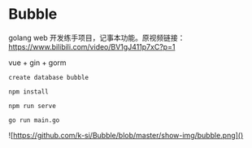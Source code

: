 # Bubble
golang web 开发练手项目，记事本功能。原视频链接：https://www.bilibili.com/video/BV1gJ411p7xC?p=1

vue + gin + gorm

`create database bubble`

`npm install`

`npm run serve`

`go run main.go`

![https://github.com/k-si/Bubble/blob/master/show-img/bubble.png]()

